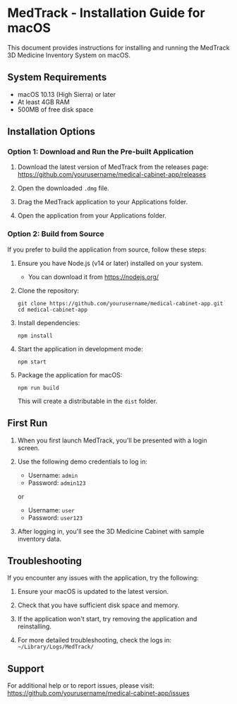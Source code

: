 # MedTrack - Installation Guide for macOS

This document provides instructions for installing and running the MedTrack 3D Medicine Inventory System on macOS.

## System Requirements

- macOS 10.13 (High Sierra) or later
- At least 4GB RAM
- 500MB of free disk space

## Installation Options

### Option 1: Download and Run the Pre-built Application

1. Download the latest version of MedTrack from the releases page:
   https://github.com/yourusername/medical-cabinet-app/releases

2. Open the downloaded `.dmg` file.

3. Drag the MedTrack application to your Applications folder.

4. Open the application from your Applications folder.

### Option 2: Build from Source

If you prefer to build the application from source, follow these steps:

1. Ensure you have Node.js (v14 or later) installed on your system.
   - You can download it from https://nodejs.org/

2. Clone the repository:
   ```
   git clone https://github.com/yourusername/medical-cabinet-app.git
   cd medical-cabinet-app
   ```

3. Install dependencies:
   ```
   npm install
   ```

4. Start the application in development mode:
   ```
   npm start
   ```

5. Package the application for macOS:
   ```
   npm run build
   ```
   This will create a distributable in the `dist` folder.

## First Run

1. When you first launch MedTrack, you'll be presented with a login screen.

2. Use the following demo credentials to log in:
   - Username: `admin`
   - Password: `admin123`
   
   or
   
   - Username: `user`
   - Password: `user123`

3. After logging in, you'll see the 3D Medicine Cabinet with sample inventory data.

## Troubleshooting

If you encounter any issues with the application, try the following:

1. Ensure your macOS is updated to the latest version.

2. Check that you have sufficient disk space and memory.

3. If the application won't start, try removing the application and reinstalling.

4. For more detailed troubleshooting, check the logs in:
   `~/Library/Logs/MedTrack/`

## Support

For additional help or to report issues, please visit:
https://github.com/yourusername/medical-cabinet-app/issues

